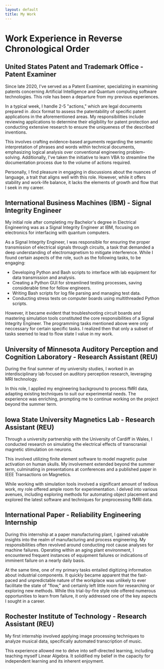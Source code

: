 ```yaml
---
layout: default
title: My Work
---
```


# Work Experience in Reverse Chronological Order

## United States Patent and Trademark Office - Patent Examiner

Since late 2020, I've served as a Patent Examiner, specializing in examining patents concerning Artificial Intelligence and Quantum computing software technologies. This role has been a departure from my previous experiences.

In a typical week, I handle 2-5 "actions," which are legal documents prepared in .docx format to assess the patentability of specific patent applications in the aforementioned areas. My responsibilities include reviewing applications to determine their eligibility for patent protection and conducting extensive research to ensure the uniqueness of the described inventions.

This involves crafting evidence-based arguments regarding the semantic interpretation of phrases and words within technical documents, emphasizing logical analysis over conventional engineering problem-solving. Additionally, I've taken the initiative to learn VBA to streamline the documentation process due to the volume of actions required.

Personally, I find pleasure in engaging in discussions about the nuances of language, a trait that aligns well with this role. However, while it offers stability and work-life balance, it lacks the elements of growth and flow that I seek in my career.

## International Business Machines (IBM) - Signal Integrity Engineer

My initial role after completing my Bachelor's degree in Electrical Engineering was as a Signal Integrity Engineer at IBM, focusing on electronics for interfacing with quantum computers.

As a Signal Integrity Engineer, I was responsible for ensuring the proper transmission of electrical signals through circuits, a task that demanded a deep understanding of electromagnetism to mitigate interference. While I found certain aspects of the role, such as the following tasks, to be engaging:

- Developing Python and Bash scripts to interface with lab equipment for data transmission and analysis.
- Creating a Python GUI for streamlined testing processes, saving considerable time for fellow engineers.
- Writing Bash scripts for log file parsing and managing test data.
- Conducting stress tests on computer boards using multithreaded Python scripts.

However, it became evident that troubleshooting circuit boards and mastering simulation tools constituted the core responsibilities of a Signal Integrity Engineer. The programming tasks mentioned above were only neccessary for certain specific tasks. I realized then that only a subset of tasks seemed to lead to flow state I value in my work.

## University of Minnesota Auditory Perception and Cognition Laboratory - Research Assistant (REU)

During the final summer of my university studies, I worked in an interdisciplinary lab focused on auditory perception research, leveraging MRI technology.

In this role, I applied my engineering background to process fMRI data, adapting existing techniques to suit our experimental needs. The experience was enriching, prompting me to continue working on the project beyond the summer term.

## Iowa State University Magnetics Lab - Research Assistant (REU)

Through a university partnership with the University of Cardiff in Wales, I conducted research on simulating the electrical effects of transcranial magnetic stimulation on neurons.

This involved utilizing finite element software to model magnetic pulse activation on human skulls. My involvement extended beyond the summer term, culminating in presentations at conferences and a published paper in IEEE Transactions on Magnetics.

While working with simulation tools involved a significant amount of tedious work, my role offered ample room for experimentation. I delved into various avenues, including exploring methods for automating object placement and explored the latest software and techniques for preprocessing fMRI data.

## International Paper - Reliability Engineering Internship

During this internship at a paper manufacturing plant, I gained valuable insights into the realm of manufacturing and process engineering. My responsibilities often revolved around conducting root cause analyses for machine failures. Operating within an aging plant environment, I encountered frequent instances of equipment failures or indications of imminent failure on a nearly daily basis.

At the same time, one of my primary tasks entailed digitizing information about industrial components. It quickly became apparent that the fast-paced and unpredictable nature of the workplace was unlikely to ever facilitate the state of "flow," and certainly left little room for researching or exploring new methods. While this trial-by-fire style role offered numerous opportunities to learn from failure, it only addressed one of the key aspects I sought in a career.

## Rochester Institute of Technology - Research Assistant (REU)

My first internship involved applying image processing techniques to analyze musical data, specifically automated transcription of music.

This experience allowed me to delve into self-directed learning, including teaching myself Linear Algebra. It solidified my belief in the capacity for independent learning and its inherent enjoyment.
